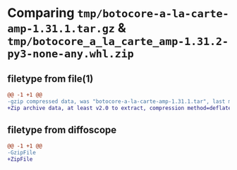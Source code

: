 # Comparing `tmp/botocore-a-la-carte-amp-1.31.1.tar.gz` & `tmp/botocore_a_la_carte_amp-1.31.2-py3-none-any.whl.zip`

## filetype from file(1)

```diff
@@ -1 +1 @@
-gzip compressed data, was "botocore-a-la-carte-amp-1.31.1.tar", last modified: Sat Jul  8 01:42:04 2023, max compression
+Zip archive data, at least v2.0 to extract, compression method=deflate
```

## filetype from diffoscope

```diff
@@ -1 +1 @@
-GzipFile
+ZipFile
```

